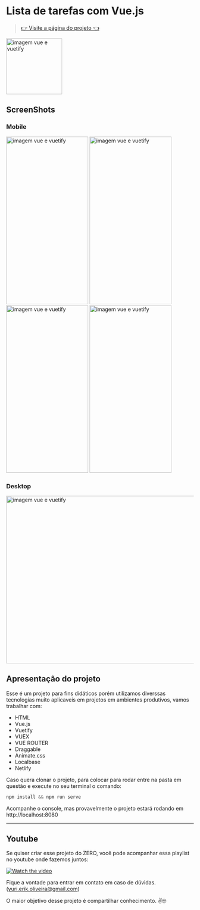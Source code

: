 # Lista de tarefas com Vue.js

> [👉 Visite a página do projeto 👈](https://aula-vue-todo.netlify.app/)

<img src="https://user-images.githubusercontent.com/44410208/127399567-ee45cb10-9296-4f1d-bb30-da736c748972.png" alt="imagem vue e vuetify" height="150" />

## ScreenShots
### Mobile
<div>
  <img src="https://user-images.githubusercontent.com/44410208/132055630-34093bbd-e25a-4607-97b4-1e2e3f0a8166.png" alt="imagem vue e vuetify" width="220" height="450" />
<img src="https://user-images.githubusercontent.com/44410208/132055841-8c17f004-abd6-4408-aa69-49e7c1822e45.png" alt="imagem vue e vuetify" width="220" height="450" />
<img src="https://user-images.githubusercontent.com/44410208/132056946-98b3f944-4b00-4009-9870-ac265b399804.png" alt="imagem vue e vuetify" width="220" height="450" />
<img src="https://user-images.githubusercontent.com/44410208/132055834-2b0d6bdf-a4bb-4406-b428-8859a5cd87e2.png" alt="imagem vue e vuetify" width="220" height="450" />
</div>

### Desktop
<img src="https://user-images.githubusercontent.com/44410208/132057176-8fb917fa-ec78-4d58-b259-7b0b885affd9.png" alt="imagem vue e vuetify" width="890" height="450" />


## Apresentação do projeto
Esse é um projeto para fins didáticos porém utilizamos diverssas tecnologias muito aplicaveis em projetos em ambientes produtivos, vamos trabalhar com:

- HTML
- Vue.js
- Vuetify
- VUEX
- VUE ROUTER
- Draggable
- Animate.css
- Localbase
- Netlify

Caso quera clonar o projeto, para colocar para rodar entre na pasta em questão e execute no seu terminal o comando:
~~~javascript
npm install && npm run serve
~~~
Acompanhe o console, mas provavelmente o projeto estará rodando em http://localhost:8080

<hr>

## Youtube

Se quiser criar esse projeto do ZERO, você pode acompanhar essa playlist no youtube onde fazemos juntos:

[![Watch the video](https://user-images.githubusercontent.com/44410208/127400712-2850ba05-ddaa-42ba-ab00-2ac625b168ec.png)](https://youtu.be/fL2BAYzCIZs)

Fique a vontade para entrar em contato em caso de dúvidas. (yuri.erik.oliveira@gmail.com)

O maior objetivo desse projeto é compartilhar conhecimento. ✌️🤓
